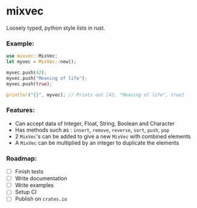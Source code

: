 # mixvec

Loosely typed, python style lists in rust.

### Example:

```rust
use mixvec::MixVec;
let myvec = MixVec::new();

myvec.push(42);
myvec.push("Meaning of life");
myvec.push(true);

println!("{}", myvec); // Prints out [42, "Meaning of life", true]
```

### Features:

- Can accept data of Integer, Float, String, Boolean and Character
- Has methods such as : `insert`, `remove`, `reverse`, `sort`, `push`, `pop`
- 2 `MixVec`'s can be added to give a new `MixVec` with combined elements
- A `MixVec` can be multiplied by an integer to duplicate the elements

### Roadmap:

- [ ] Finish tests
- [ ] Write documentation
- [ ] Write examples
- [ ] Setup CI
- [ ] Publish on `crates.io`
